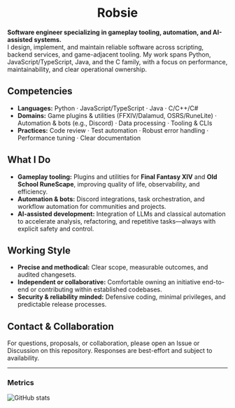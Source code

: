 <h1 align="center">Robsie</h1>

**Software engineer specializing in gameplay tooling, automation, and AI-assisted systems.**  
I design, implement, and maintain reliable software across scripting, backend services, and game-adjacent tooling. My work spans Python, JavaScript/TypeScript, Java, and the C family, with a focus on performance, maintainability, and clear operational ownership.

## Competencies
- **Languages:** Python · JavaScript/TypeScript · Java · C/C++/C#
- **Domains:** Game plugins & utilities (FFXIV/Dalamud, OSRS/RuneLite) · Automation & bots (e.g., Discord) · Data processing · Tooling & CLIs
- **Practices:** Code review · Test automation · Robust error handling · Performance tuning · Clear documentation

## What I Do
- **Gameplay tooling:** Plugins and utilities for **Final Fantasy XIV** and **Old School RuneScape**, improving quality of life, observability, and efficiency.
- **Automation & bots:** Discord integrations, task orchestration, and workflow automation for communities and projects.
- **AI-assisted development:** Integration of LLMs and classical automation to accelerate analysis, refactoring, and repetitive tasks—always with explicit safety and control.

## Working Style
- **Precise and methodical:** Clear scope, measurable outcomes, and audited changesets.
- **Independent or collaborative:** Comfortable owning an initiative end-to-end or contributing within established codebases.
- **Security & reliability minded:** Defensive coding, minimal privileges, and predictable release processes.

## Contact & Collaboration
For questions, proposals, or collaboration, please open an Issue or Discussion on this repository. Responses are best-effort and subject to availability.

---

### Metrics
![GitHub stats](https://github-readme-stats.vercel.app/api?username=iRobsie&show=reviews,discussions_started,discussions_answered,prs_merged,prs_merged_percentage&theme=transparent)



<!--
**iRobsie/iRobsie** is a ✨ _special_ ✨ repository because its `README.md` (this file) appears on your GitHub profile.

Here are some ideas to get you started:

- 🔭 I’m currently working on ...
- 🌱 I’m currently learning ...
- 👯 I’m looking to collaborate on ...
- 🤔 I’m looking for help with ...
- 💬 Ask me about ...
- 📫 How to reach me: ...
- 😄 Pronouns: ...
- ⚡ Fun fact: ...
-->
